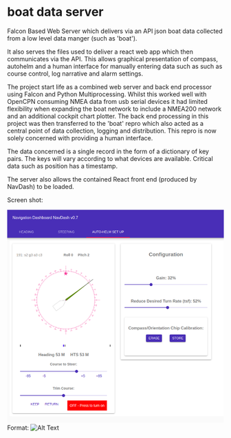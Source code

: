 # boat data server

Falcon Based Web Server which delivers via an API json boat data
collected from a low level data manger (such as 'boat').

It also serves the files used to deliver a react web app which then
communicates via the API.  This allows graphical presentation of compass,
autohelm and a human interface for manually entering data such as such as
 course control, log narrative and alarm settings.
 
The project start life as a combined web server and back end processor using
Falcon and Python Multiprocessing.  Whilst this worked well
with OpenCPN consuming NMEA data from usb serial devices it had limited
flexibility when expanding the boat network to include a NMEA200 network
and an additional cockpit chart plotter.  The back end processing in this project
was then transferred to the 'boat' repro which also acted as a central point of data
collection, logging and distribution.  This repro is now solely concerned with providing a
 human interface.  
 
The data concerned is a single record in the form of a dictionary of key pairs.
The keys will vary according to what devices are available. Critical data such
as position has a timestamp.

The server also allows the contained React front end (produced by NavDash) to be loaded.

Screen shot:

![navdas screebshot](navdash.png)
Format: ![Alt Text](url)

